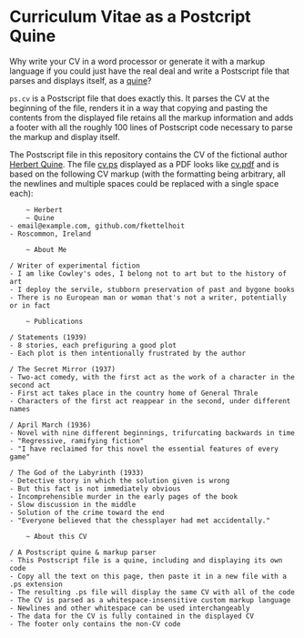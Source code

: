 # Curriculum Vitae as a Postcript Quine

Why write your CV in a word processor or generate it with a markup language if you could just have the real deal and write a Postscript file that parses and displays itself, as a [quine](https://en.wikipedia.org/wiki/Quine_(computing))?

`ps.cv` is a Postscript file that does exactly this. It parses the CV at the beginning of the file, renders it in a way that copying and pasting the contents from the displayed file retains all the markup information and adds a footer with all the roughly 100 lines of Postscript code necessary to parse the markup and display itself.

The Postscript file in this repository contains the CV of the fictional author [Herbert Quine](https://en.wikipedia.org/wiki/An_Examination_of_the_Work_of_Herbert_Quain). The file [cv.ps](cv.ps) displayed as a PDF looks like [cv.pdf](cv.pdf) and is based on the following CV markup (with the formatting being arbitrary, all the newlines and multiple spaces could be replaced with a single space each):

```
    ~ Herbert
    ~ Quine
- email@example.com, github.com/fkettelhoit
- Roscommon, Ireland

    ~ About Me

/ Writer of experimental fiction
- I am like Cowley's odes, I belong not to art but to the history of art
- I deploy the servile, stubborn preservation of past and bygone books
- There is no European man or woman that's not a writer, potentially or in fact

    ~ Publications

/ Statements (1939)
- 8 stories, each prefiguring a good plot
- Each plot is then intentionally frustrated by the author

/ The Secret Mirror (1937)
- Two-act comedy, with the first act as the work of a character in the second act
- First act takes place in the country home of General Thrale
- Characters of the first act reappear in the second, under different names

/ April March (1936)
- Novel with nine different beginnings, trifurcating backwards in time
- "Regressive, ramifying fiction"
- "I have reclaimed for this novel the essential features of every game"

/ The God of the Labyrinth (1933)
- Detective story in which the solution given is wrong
- But this fact is not immediately obvious
- Incomprehensible murder in the early pages of the book
- Slow discussion in the middle
- Solution of the crime toward the end
- "Everyone believed that the chessplayer had met accidentally."

    ~ About this CV

/ A Postscript quine & markup parser
- This Postscript file is a quine, including and displaying its own code
- Copy all the text on this page, then paste it in a new file with a .ps extension
- The resulting .ps file will display the same CV with all of the code
- The CV is parsed as a whitespace-insensitive custom markup language
- Newlines and other whitespace can be used interchangeably
- The data for the CV is fully contained in the displayed CV
- The footer only contains the non-CV code
```
